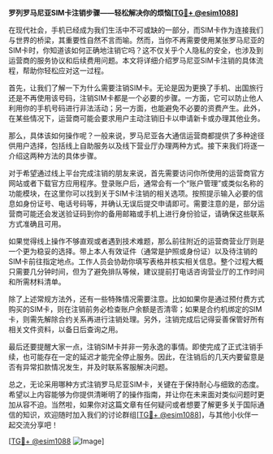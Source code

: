 **罗列罗马尼亚SIM卡注销步骤——轻松解决你的烦恼[[TG💪+ @esim1088](https://t.me/s/esim1088)]**

在现代社会，手机已经成为我们生活中不可或缺的一部分，而SIM卡作为连接我们与世界的桥梁，其重要性自然不言而喻。然而，当你不再需要使用某张罗马尼亚的SIM卡时，你知道该如何正确地注销它吗？这不仅关乎个人隐私的安全，也涉及到运营商的服务协议和后续费用问题。本文将详细介绍罗马尼亚SIM卡注销的具体流程，帮助你轻松应对这一过程。

首先，让我们了解一下为什么需要注销SIM卡。无论是因为更换了手机、出国旅行还是不再使用该号码，注销SIM卡都是一个必要的步骤。一方面，它可以防止他人利用你的手机号码进行非法活动；另一方面，也能避免不必要的资费产生。此外，在某些情况下，运营商可能会要求用户主动注销旧卡以申请新卡或办理其他业务。

那么，具体该如何操作呢？一般来说，罗马尼亚各大通信运营商都提供了多种途径供用户选择，包括线上自助服务以及线下营业厅办理两种方式。接下来我们将逐一介绍这两种方法的具体步骤。

对于希望通过线上平台完成注销的朋友来说，首先需要访问你所使用的运营商官方网站或者下载官方应用程序。登录账户后，通常会有一个“账户管理”或类似名称的功能模块，在这里你可以找到关于SIM卡注销的相关选项。按照提示输入必要的信息如身份证号、电话号码等，并确认无误后提交申请即可。需要注意的是，部分运营商可能还会发送验证码到你的备用邮箱或手机上进行身份验证，请确保这些联系方式准确且可用。

如果觉得线上操作不够直观或者遇到技术难题，那么前往附近的运营商营业厅则是一个更为稳妥的选择。带上本人有效证件（通常是护照或身份证）以及待注销的SIM卡前往指定地点。工作人员会协助你填写表格并核实相关信息。整个过程大概只需要几分钟时间，但为了避免排队等候，建议提前打电话咨询营业厅的工作时间和所需材料清单。

除了上述常规方法外，还有一些特殊情况需要注意。比如如果你是通过预付费方式购买的SIM卡，则在注销前务必检查账户余额是否清零；如果是合约机绑定的SIM卡，则需先解除合约关系再进行注销处理。另外，注销完成后记得妥善保管好所有相关文件资料，以备日后查询之用。

最后还要提醒大家一点，注销SIM卡并非一劳永逸的事情。即使完成了正式注销手续，也可能存在一定的延迟才能完全停止服务。因此，在注销后的几天内要留意是否有异常扣款情况发生，并及时联系客服解决问题。

总之，无论采用哪种方式注销罗马尼亚SIM卡，关键在于保持耐心与细致的态度。希望以上内容能够为你提供清晰明了的操作指南，并让你在未来面对类似问题时更加从容不迫。当然啦，如果你对这篇文章有任何疑问或者想要了解更多关于国际通信的知识，欢迎随时加入我们的讨论群组[[TG💪+ @esim1088](https://t.me/s/esim1088)]，与其他小伙伴一起交流分享吧！

[[TG💪+ @esim1088](https://t.me/s/esim1088) ![Image](https://i.postimg.cc/4NQfJmqS/Snipaste-2025-05-13-00-14-12.png)]